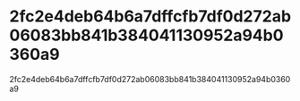 # 2fc2e4deb64b6a7dffcfb7df0d272ab06083bb841b384041130952a94b0360a9
2fc2e4deb64b6a7dffcfb7df0d272ab06083bb841b384041130952a94b0360a9
